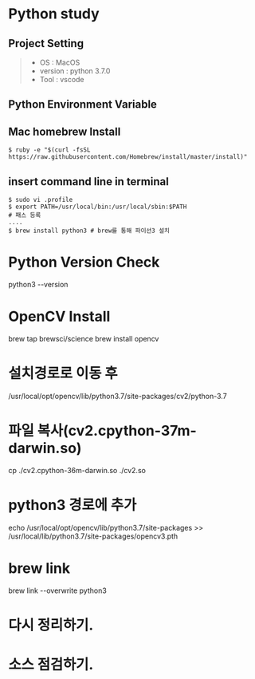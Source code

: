 # Python study

## Project Setting

> - OS : MacOS
> - version : python 3.7.0
> - Tool : vscode

## Python Environment Variable
## Mac homebrew Install
```terminal
$ ruby -e "$(curl -fsSL https://raw.githubusercontent.com/Homebrew/install/master/install)"
```
## insert command line in terminal

```terminal
$ sudo vi .profile
$ export PATH=/usr/local/bin:/usr/local/sbin:$PATH 
# 패스 등록
....
$ brew install python3 # brew를 통해 파이선3 설치
```


# Python Version Check
python3 --version
# OpenCV Install
brew tap brewsci/science
brew install opencv
# 설치경로로 이동 후
/usr/local/opt/opencv/lib/python3.7/site-packages/cv2/python-3.7
# 파일 복사(cv2.cpython-37m-darwin.so)
cp ./cv2.cpython-36m-darwin.so ./cv2.so
# python3 경로에 추가
echo /usr/local/opt/opencv/lib/python3.7/site-packages >> /usr/local/lib/python3.7/site-packages/opencv3.pth
# brew link
brew link --overwrite python3




# 다시 정리하기.
# 소스 점검하기.
